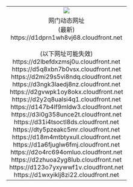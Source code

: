 ﻿<table>
  <tr></tr>
  <tr><td colspan=2 align=center><img src="https://d1dprn1wh8vj68.cloudfront.net/Up/oGate.jpg" /></td></tr>
  <tr><td colspan=2 align=center>网门动态网址<br/>(最新)
<br>https://d1dprn1wh8vj68.cloudfront.net
<br/><br/>(以下网址可能失效)
<br>https://d2lbefdxzmsj0u.cloudfront.net
<br>https://d5q8xbn7b0vsx.cloudfront.net
<br>https://d2mi29s5vi8ndq.cloudfront.net
<br>https://d3ngk3laedj8nz.cloudfront.net
<br>https://d2gvwpk1oy8okx.cloudfront.net
<br>https://d2y2q8ualsi4q1.cloudfront.net
<br>https://d147b4lf9mldw3.cloudfront.net
<br>https://d3i0g358unce2t.cloudfront.net
<br>https://d31i4tsoctl8ds.cloudfront.net
<br>https://dty5pzeakc5mr.cloudfront.net
<br>https://d18m4mtbtyxull.cloudfront.net
<br>https://d1a6fjuglw6fmj.cloudfront.net
<br>https://d2o4rc694omluo.cloudfront.net
<br>https://d2zhuoa2yg8lub.cloudfront.net
<br>https://d123o7yxywwf1v.cloudfront.net
<br>https://d1wxyiklj8zi22.cloudfront.net
    </td>
  </tr>
</table>
